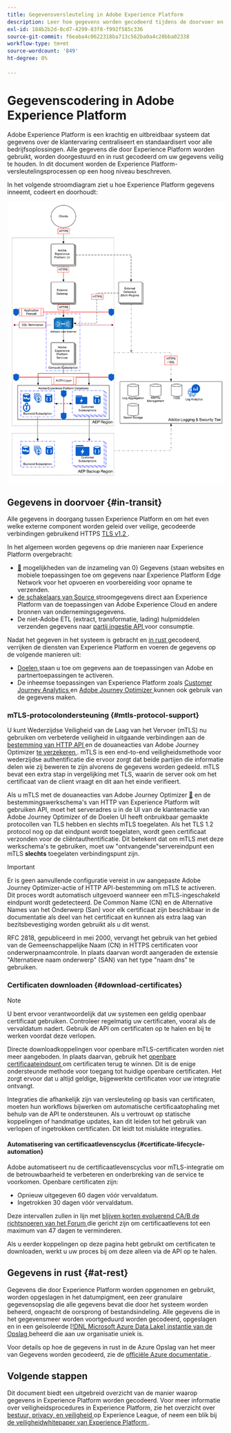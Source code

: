 ```yaml
---
title: Gegevensversleuteling in Adobe Experience Platform
description: Leer hoe gegevens worden gecodeerd tijdens de doorvoer en in rust in Adobe Experience Platform.
exl-id: 184b2b2d-8cd7-4299-83f8-f992f585c336
source-git-commit: f6eaba4c0622318ba713c562ba0a4c20bba02338
workflow-type: tm+mt
source-wordcount: '849'
ht-degree: 0%

---
```


# Gegevenscodering in Adobe Experience Platform

Adobe Experience Platform is een krachtig en uitbreidbaar systeem dat gegevens over de klantervaring centraliseert en standaardisert voor alle bedrijfsoplossingen. Alle gegevens die door Experience Platform worden gebruikt, worden doorgestuurd en in rust gecodeerd om uw gegevens veilig te houden. In dit document worden de Experience Platform-versleutelingsprocessen op een hoog niveau beschreven.

In het volgende stroomdiagram ziet u hoe Experience Platform gegevens inneemt, codeert en doorhoudt:

![ een diagram dat illustreert hoe het gegeven wordt ingebed, gecodeerd, en door Experience Platform voortgeduurd.](../images/governance-privacy-security/encryption/flow.png)

## Gegevens in doorvoer {#in-transit}

Alle gegevens in doorgang tussen Experience Platform en om het even welke externe component worden geleid over veilige, gecodeerde verbindingen gebruikend HTTPS [ TLS v1.2 ](https://datatracker.ietf.org/doc/html/rfc5246).

In het algemeen worden gegevens op drie manieren naar Experience Platform overgebracht:

- [&#128279;](../../collection/home.md) mogelijkheden van de inzameling van 0&rbrace; Gegevens &lbrace;staan websites en mobiele toepassingen toe om gegevens naar Experience Platform Edge Network voor het opvoeren en voorbereiding voor opname te verzenden.
- [ de schakelaars van Source ](../../sources/home.md) stroomgegevens direct aan Experience Platform van de toepassingen van Adobe Experience Cloud en andere bronnen van ondernemingsgegevens.
- De niet-Adobe ETL (extract, transformatie, lading) hulpmiddelen verzenden gegevens naar [ partij ingestie API ](../../ingestion/batch-ingestion/overview.md) voor consumptie.

Nadat het gegeven in het systeem is gebracht en [ in rust ](#at-rest) gecodeerd, verrijken de diensten van Experience Platform en voeren de gegevens op de volgende manieren uit:

- [ Doelen ](../../destinations/home.md) staan u toe om gegevens aan de toepassingen van Adobe en partnertoepassingen te activeren.
- De inheemse toepassingen van Experience Platform zoals [ Customer Journey Analytics ](https://experienceleague.adobe.com/docs/analytics-platform/using/cja-overview/cja-overview.html?lang=nl-NL) en [ Adobe Journey Optimizer ](https://experienceleague.adobe.com/nl/docs/journey-optimizer/using/ajo-home) kunnen ook gebruik van de gegevens maken.

### mTLS-protocolondersteuning {#mtls-protocol-support}

U kunt Wederzijdse Veiligheid van de Laag van het Vervoer (mTLS) nu gebruiken om verbeterde veiligheid in uitgaande verbindingen aan de [ bestemming van HTTP API ](../../destinations/catalog/streaming/http-destination.md) en de douaneacties van Adobe Journey Optimizer [ te verzekeren ](https://experienceleague.adobe.com/nl/docs/journey-optimizer/using/orchestrate-journeys/about-journey-building/using-custom-actions). mTLS is een end-to-end veiligheidsmethode voor wederzijdse authentificatie die ervoor zorgt dat beide partijen die informatie delen wie zij beweren te zijn alvorens de gegevens worden gedeeld. mTLS bevat een extra stap in vergelijking met TLS, waarin de server ook om het certificaat van de client vraagt en dit aan het einde verifieert.

Als u mTLS met de douaneacties van Adobe Journey Optimizer [&#128279;](https://experienceleague.adobe.com/nl/docs/journey-optimizer/using/configuration/configure-journeys/action-journeys/about-custom-action-configuration) en de bestemmingswerkschema&#39;s van HTTP van Experience Platform wilt  gebruiken API, moet het serveradres u in de UI van de klantenactie van Adobe Journey Optimizer of de Doelen UI heeft onbruikbaar gemaakte protocollen van TLS hebben en slechts mTLS toegelaten. Als het TLS 1.2 protocol nog op dat eindpunt wordt toegelaten, wordt geen certificaat verzonden voor de cliëntauthentificatie. Dit betekent dat om mTLS met deze werkschema&#39;s te gebruiken, moet uw &quot;ontvangende&quot;servereindpunt een mTLS **slechts** toegelaten verbindingspunt zijn.

>[!IMPORTANT]
>
>Er is geen aanvullende configuratie vereist in uw aangepaste Adobe Journey Optimizer-actie of HTTP API-bestemming om mTLS te activeren. Dit proces wordt automatisch uitgevoerd wanneer een mTLS-ingeschakeld eindpunt wordt gedetecteerd. De Common Name (CN) en de Alternative Names van het Onderwerp (San) voor elk certificaat zijn beschikbaar in de documentatie als deel van het certificaat en kunnen als extra laag van bezitsbevestiging worden gebruikt als u dit wenst.
>
>RFC 2818, gepubliceerd in mei 2000, vervangt het gebruik van het gebied van de Gemeenschappelijke Naam (CN) in HTTPS certificaten voor onderwerpnaamcontrole. In plaats daarvan wordt aangeraden de extensie &quot;Alternatieve naam onderwerp&quot; (SAN) van het type &quot;naam dns&quot; te gebruiken.

### Certificaten downloaden {#download-certificates}

>[!NOTE]
>
>U bent ervoor verantwoordelijk dat uw systemen een geldig openbaar certificaat gebruiken. Controleer regelmatig uw certificaten, vooral als de vervaldatum nadert. Gebruik de API om certificaten op te halen en bij te werken voordat deze verlopen.

Directe downloadkoppelingen voor openbare mTLS-certificaten worden niet meer aangeboden. In plaats daarvan, gebruik het [ openbare certificaateindpunt ](../../data-governance/mtls-api/public-certificate-endpoint.md) om certificaten terug te winnen. Dit is de enige ondersteunde methode voor toegang tot huidige openbare certificaten. Het zorgt ervoor dat u altijd geldige, bijgewerkte certificaten voor uw integratie ontvangt.

Integraties die afhankelijk zijn van versleuteling op basis van certificaten, moeten hun workflows bijwerken om automatische certificaatophaling met behulp van de API te ondersteunen. Als u vertrouwt op statische koppelingen of handmatige updates, kan dit leiden tot het gebruik van verlopen of ingetrokken certificaten. Dit leidt tot mislukte integraties.

#### Automatisering van certificaatlevenscyclus {#certificate-lifecycle-automation}

Adobe automatiseert nu de certificaatlevenscyclus voor mTLS-integratie om de betrouwbaarheid te verbeteren en onderbreking van de service te voorkomen. Openbare certificaten zijn:

- Opnieuw uitgegeven 60 dagen vóór vervaldatum.
- Ingetrokken 30 dagen vóór vervaldatum.

Deze intervallen zullen in lijn met [ blijven korten evoluerend CA/B de richtsnoeren van het Forum ](https://www.digicert.com/blog/tls-certificate-lifetimes-will-officially-reduce-to-47-days) die gericht zijn om certificaatlevens tot een maximum van 47 dagen te verminderen.

Als u eerder koppelingen op deze pagina hebt gebruikt om certificaten te downloaden, werkt u uw proces bij om deze alleen via de API op te halen.

## Gegevens in rust {#at-rest}

Gegevens die door Experience Platform worden opgenomen en gebruikt, worden opgeslagen in het datumpigment, een zeer granulaire gegevensopslag die alle gegevens bevat die door het systeem worden beheerd, ongeacht de oorsprong of bestandsindeling. Alle gegevens die in het gegevensmeer worden voortgeduurd worden gecodeerd, opgeslagen en in een geïsoleerde [[!DNL Microsoft Azure Data Lake]  instantie van de Opslag ](https://docs.microsoft.com/en-us/azure/storage/blobs/data-lake-storage-introduction) beheerd die aan uw organisatie uniek is.

Voor details op hoe de gegevens in rust in de Azure Opslag van het meer van Gegevens worden gecodeerd, zie de [ officiële Azure documentatie ](https://learn.microsoft.com/en-us/azure/storage/common/storage-service-encryption).

## Volgende stappen

Dit document biedt een uitgebreid overzicht van de manier waarop gegevens in Experience Platform worden gecodeerd. Voor meer informatie over veiligheidsprocedures in Experience Platform, zie het overzicht over [ bestuur, privacy, en veiligheid ](./overview.md) op Experience League, of neem een blik bij [ de veiligheidwhitepaper van Experience Platform ](https://www.adobe.com/content/dam/cc/en/security/pdfs/AEP_SecurityOverview.pdf).
